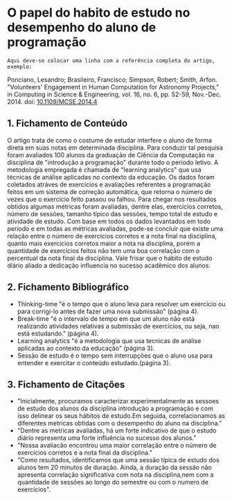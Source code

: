 # O papel do habito de estudo no desempenho do aluno de programação

`Aqui deve-se colocar uma linha com a referência completa do artigo, exemplo:`

Ponciano, Lesandro; Brasileiro,  Francisco; Simpson, Robert; Smith, Arfon. "Volunteers' Engagement in Human Computation for Astronomy Projects," in Computing in Science & Engineering, vol. 16, no. 6, pp. 52-59, Nov.-Dec. 2014. doi: [10.1109/MCSE.2014.4](https://doi.org/10.1109/MCSE.2014.4)

## 1. Fichamento de Conteúdo


O artigo trata de como o costume de estudar interfere o aluno de forma direta em suas notas em determinada disciplina. Para conduzir tal pesquisa foram avaliados 100 alunos da graduação de Ciência da Computação na disciplina de "introdução a programação" durante todo o período letivo. A metodologia empregada é chamada de "learning analytics" que usa técnicas de análise aplicadas no contexto da educação. Os dados foram coletados atráves de exercícios e avaliações referentes a programação feitos em um sistema de correção automática, que retorna o número de vezes que o exercício feito passou ou falhou. Para chegar nos resultados obtidos algumas métricas foram avaliadas, dentre elas, exercícios corretos, número de sessões, tamanho típico das sessões, tempo total de estudo e atividade de estudo. Com base em todos os dados levantados em todo período e em todas as métricas avaliadas, pode-se concluir que existe uma relação entre o número de exercícios corretos e a nota final na disciplina, quanto mais exercícios corretos maior a nota na disciplina, porém a quantidade de exercícios feitos não tem uma boa correlação com o percentual da nota final da disciplina. Vale frisar que o hábito de estudo diário aliado a dedicação influencia no sucesso acadêmico dos alunos.

## 2. Fichamento Bibliográfico 

* Thinking-time "é o tempo que o aluno leva para resolver um exercício ou para corrigí-lo antes de fazer uma nova submissão" (página 4).
* Break-time "é o intervalo de tempo em que um aluno não está realizando atividades relativas a submissão de exercícios, ou seja, nao está estudando." (página 4).
* Learning analytics "é a metodologia que usa tecnicas de análise aplicadas ao contexto da educação" (página 3).
* Sessão de estudo é o tempo sem interrupções que o aluno usa para entender e exercitar o conteúdo estudado.(página 3).

## 3. Fichamento de Citações 
* "Inicialmente, procuramos caracterizar experimentalmente as sessoes de estudo dos alunos da disciplina introdução a programação e com isso delinear os seus hábitos de estudo.Em seguida, correlacionamos as diferentes metricas obtidas com o desempenho do aluno na disciplina."
* "Dentre as metricas avaliadas, há um forte indicativo de que o estudo diário representa uma forte influência no sucesso dos alunos."
* "Nossa avaliacão encontrou uma maior correlação entre o número de exercícios corretos e a nota final da disciplina."
* "Como resultados, identificamos que uma sessão típica de estudo dos alunos tem 20 minutos de duração. Ainda, a duração da sessão não apresenta correlação significativa com nota na disciplina,nem com a quantidade de sessões ao longo do semestre ou com o numero de exercícios".

